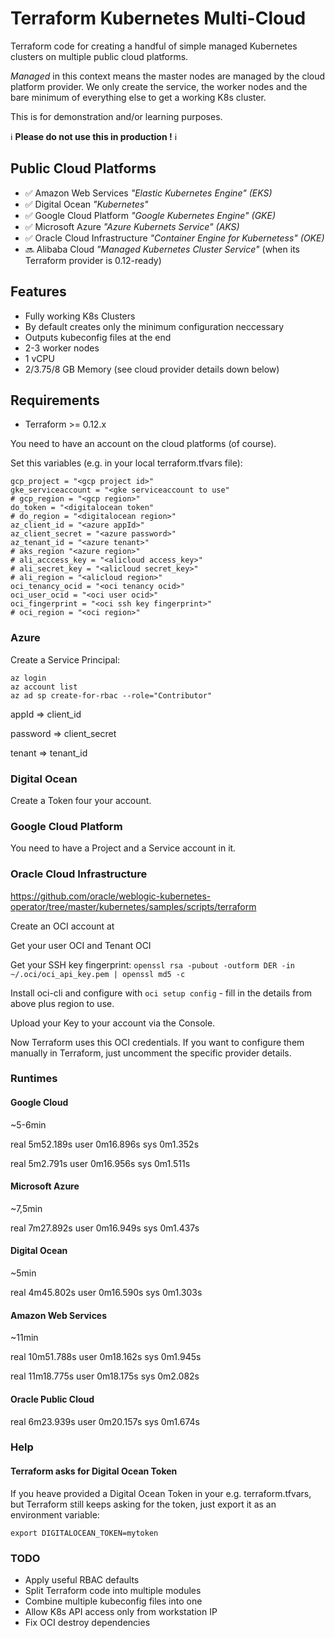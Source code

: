 # Terraform Kubernetes Multi-Cloud

Terraform code for creating a handful of simple managed Kubernetes clusters on multiple public cloud platforms.

_Managed_ in this context means the master nodes are managed by the cloud platform provider. We only create the service, the worker nodes and the bare minimum of everything else to get a working K8s cluster.


This is for demonstration and/or learning purposes.


ℹ️ **Please do not use this in production !** ℹ️


## Public Cloud Platforms

* ✅ Amazon Web Services _"Elastic Kubernetes Engine" (EKS)_
* ✅ Digital Ocean _"Kubernetes"_
* ✅ Google Cloud Platform _"Google Kubernetes Engine" (GKE)_
* ✅ Microsoft Azure _"Azure Kubernets Service" (AKS)_
* ✅ Oracle Cloud Infrastructure _"Container Engine for Kubernetess" (OKE)_
* 🔜 Alibaba Cloud _"Managed Kubernetes Cluster Service"_ (when its Terraform provider is 0.12-ready)


## Features

* Fully working K8s Clusters
* By default creates only the minimum configuration neccessary
* Outputs kubeconfig files at the end
* 2-3 worker nodes
* 1 vCPU
* 2/3.75/8 GB Memory (see cloud provider details down below)



## Requirements

* Terraform >= 0.12.x

You need to have an account on the cloud platforms (of course).

Set this variables (e.g. in your local terraform.tfvars file):

```
gcp_project = "<gcp project id>"
gke_serviceaccount = "<gke serviceaccount to use"
# gcp_region = "<gcp region>"
do_token = "<digitalocean token"
# do_region = "<digitalocean region>"
az_client_id = "<azure appId>"
az_client_secret = "<azure password>"
az_tenant_id = "<azure tenant>"
# aks_region "<azure region>"
# ali_acccess_key = "<alicloud access_key>"
# ali_secret_key = "<alicloud secret_key>"
# ali_region = "<alicloud region>"
oci_tenancy_ocid = "<oci tenancy ocid>"
oci_user_ocid = "<oci user ocid>"
oci_fingerprint = "<oci ssh key fingerprint>"
# oci_region = "<oci region>"
```

### Azure

Create a Service Principal:

```
az login
az account list
az ad sp create-for-rbac --role="Contributor"
```

appId => client_id

password => client_secret

tenant => tenant_id


### Digital Ocean

Create a Token four your account.


### Google Cloud Platform

You need to have a Project and a Service account in it.



### Oracle Cloud Infrastructure

https://github.com/oracle/weblogic-kubernetes-operator/tree/master/kubernetes/samples/scripts/terraform


Create an OCI account at

Get your user OCI and Tenant OCI

Get your SSH key fingerprint:  `openssl rsa -pubout -outform DER -in ~/.oci/oci_api_key.pem | openssl md5 -c`


Install oci-cli and configure with `oci setup config` - fill in the details from above plus region to use.

Upload your Key to your account via the Console.

Now Terraform uses this OCI credentials. If you want to configure them manually in Terraform, just uncomment the specific provider details.


### Runtimes

#### Google Cloud

~5-6min

real	5m52.189s
user	0m16.896s
sys	0m1.352s


real    5m2.791s
user    0m16.956s
sys     0m1.511s



#### Microsoft Azure

~7,5min

real    7m27.892s
user    0m16.949s
sys     0m1.437s


#### Digital Ocean

~5min

real    4m45.802s
user    0m16.590s
sys     0m1.303s



#### Amazon Web Services

~11min

real    10m51.788s
user    0m18.162s
sys     0m1.945s



real    11m18.775s
user    0m18.175s
sys     0m2.082s


#### Oracle Public Cloud

real    6m23.939s
user    0m20.157s
sys     0m1.674s


### Help

#### Terraform asks for Digital Ocean Token

If you heave provided a Digital Ocean Token in your e.g. terraform.tfvars, but Terraform still keeps asking for the token, just export it as an environment variable:

`export DIGITALOCEAN_TOKEN=mytoken`


### TODO

* Apply useful RBAC defaults 
* Split Terraform code into multiple modules
* Combine multiple kubeconfig files into one
* Allow K8s API access only from workstation IP
* Fix OCI destroy dependencies
